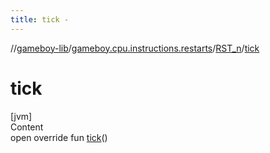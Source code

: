 ```yaml
---
title: tick -
---
```

//[gameboy-lib](../../index.md)/[gameboy.cpu.instructions.restarts](../index.md)/[RST_n](index.md)/[tick](tick.md)



# tick  
[jvm]  
Content  
open override fun [tick](tick.md)()  



